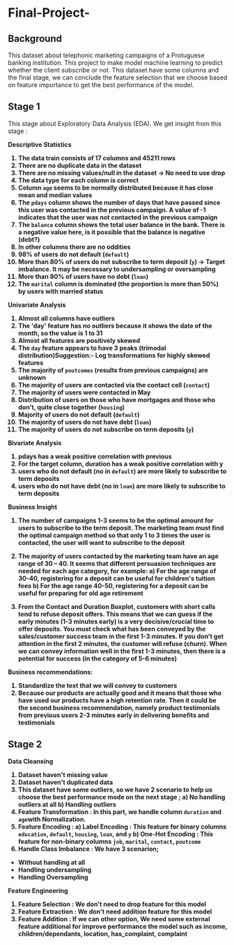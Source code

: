 # Final-Project-

## Background
This dataset about telephonic marketing campaigns of a Protuguese banking institution. This project to make model machine learning to predict whether the client subscribe or not. 
This dataset have some columns and the final stage, we can conclude the feature selection that we choose based on feature importance to get the best performance of the model.

## Stage 1
This stage about Exploratory Data Analysis (EDA). We get insight from this stage :

<b> Descriptive Statistics <b>
 
1. The data train consists of 17 columns and 45211 rows
2. There are no duplicate data in the dataset
3. There are no missing values/null in the dataset → No need to use drop
4. The data type for each column is correct 
5. Column `age` seems to be normally distributed because it has close mean and median values
6. The `pdays` column shows the number of days that have passed since this user was contacted in the previous campaign. A value of -1 indicates that the user was not contacted in  the previous campaign
7. The `balance` column shows the total user balance in the bank. There is a negative value here, is it possible that the balance is negative (debt?)
8. In other columns there are no oddities
9. 98% of users do not default (`default`)
10. More than 80% of users do not subscribe to term deposit (`y`) → Target imbalance. It may be necessary to undersampling or oversampling
11. More than 80% of users have no debt (`loan`)
12. The `marital` column is dominated (the proportion is more than 50%) by users with married status
  
<b> Univariate Analysis <b>
  
1. Almost all columns have outliers
2. The 'day' feature has no outliers because it shows the date of the month, so the value is 1 to 31
3. Almost all features are positively skewed
4. The `day` feature appears to have 3 peaks (trimodal distribution)Suggestion:- Log transformations for highly skewed features
5. The majority of `poutcomes` (results from previous campaigns) are unknown
6. The majority of users are contacted via the contact cell (`contact`)
7. The majority of users were contacted in May
8. Distribution of users on those who have mortgages and those who don't, quite close together (`housing`)
9. Majority of users do not default (`default`)
10. The majority of users do not have debt (`loan`)
11. The majority of users do not subscribe on term deposits (`y`)
  
<b> Bivariate Analysis <b>
  
1. pdays has a weak positive correlation with previous
2. For the target column, duration has a weak positive correlation with y
3. users who do not default (no in `default`) are more likely to subscribe to term deposits
4. users who do not have debt (no in `loan`) are more likely to subscribe to term deposits
  
 <b> Business Insight <b>
   
1. The number of campaigns 1-3 seems to be the optimal amount for users to subscribe to the term deposit. The marketing team must find the optimal campaign method so that only  1 to 3 times the user is contacted, the user will want to subscribe to the deposit
   
2. The majority of users contacted by the marketing team have an age range of 30 – 40. It seems that different persuasion techniques are needed for each age category, for example:
a) For the age range of 30-40, registering for a deposit can be useful for children's tuition fees
b) For the age range 40-50, registering for a deposit can be useful for preparing for old age retirement

3. From the Contact and Duration Boxplot, customers with short calls tend to refuse deposit offers. This means that we can guess if the early minutes (1-3 minutes early) is a very decisive/crucial time to offer deposits. You must check what has been conveyed by the sales/customer success team in the first 1-3 minutes. If you don't get attention in the first 2 minutes, the customer will refuse (churn). When we can convey information well in the first 1-3 minutes, then there is a potential for success (in the category of 5-6 minutes)

<b> Business recommendations: <b>
1. Standardize the text that we will convey to customers
2. Because our products are actually good and it means that those who have used our products have a high retention rate. Then it could be the second business recommendation, namely product testimonials from previous users 2-3 minutes early in delivering benefits and testimonials
  
 
## Stage 2

<b> Data Cleansing <b>
 
1. Dataset haven't missing value
2. Dataset haven't duplicated data
3. This dataset have some outliers, so we have 2 scenario to help us choose the best performance mode on the next stage ;
 a) No handling outliers at all
 b) Handling outliers
4. Feature Transformation : In this part, we handle column `duration` and `age`with Normalization.
5. Feature Encoding : 
a) Label Encoding : This feature for binary columns `education`, `default`, `housing`, `loan`, and `y`
b) One-Hot Encoding : This feature for non-binary columns `job`, `marital`, `contact`, `poutcome`
6. Handle Class Imbalance : We have 3 scenarion;
 - Without handling at all
 - Handling undersampling
 - Handling Oversampling
  
 <b> Feature Engineering <b>
 
 1. Feature Selection : We don't need to drop feature for this model
 2. Feature Extraction :  We don't need addition feature for this model
 3. Feature Addition : If we can other option, We need some external feature additional for improve performance the model such as income, children/dependants, location, has_complaint, complaint
